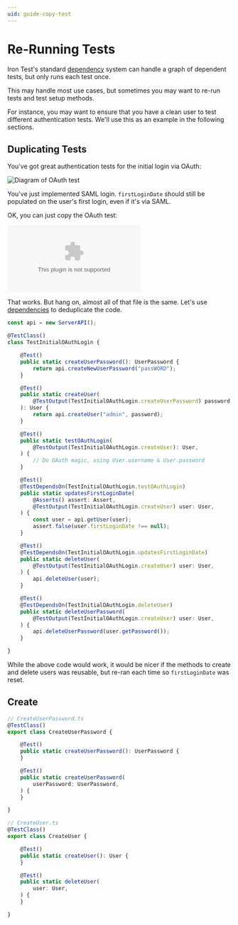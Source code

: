 ```yaml
---
uid: guide-copy-test
---
```

# Re-Running Tests

Iron Test's standard [dependency](xref:guide-dependencies) system can handle a graph of dependent tests,
but only runs each test once.

This may handle most use cases, but sometimes you may want to re-run tests and test setup methods.

For instance, you may want to ensure that you have a clean user to test different authentication tests.
We'll use this as an example in the following sections.

## Duplicating Tests

You've got great authentication tests for the initial login via OAuth:

![Diagram of OAuth test](../diagrams/out/guide/repeat-test/oauth-login.png)

You've just implemented SAML login.
`firstLoginDate` should still be populated on the user's first login, even if it's via SAML.

OK, you can just copy the OAuth test:

![Diagram of duplicated OAuth test](../diagrams/out/guide/repeat-test/oauth-saml-copy-file.dot)

That works.
But hang on, almost all of that file is the same.  Let's use [dependencies](xref:guide-dependencies) to deduplicate the code.



```typescript
const api = new ServerAPI();

@TestClass()
class TestInitialOAuthLogin {

    @Test()
    public static createUserPassword(): UserPassword {
        return api.createNewUserPassword("passWORD");
    }

    @Test()
    public static createUser(
        @TestOutput(TestInitialOAuthLogin.createUserPassword) password: UserPassword,
    ): User {
        return api.createUser("admin", password);
    }

    @Test()
    public static testOAuthLogin(
        @TestOutput(TestInitialOAuthLogin.createUser): User,
    ) {
        // Do OAuth magic, using User.username & User.password
    }

    @Test()
    @TestDependsOn(TestInitialOAuthLogin.testOAuthLogin)
    public static updatesFirstLoginDate(
        @Asserts() assert: Assert,
        @TestOutput(TestInitialOAuthLogin.createUser) user: User,
    ) {
        const user = api.getUser(user);
        assert.false(user.firstLoginDate !== null);
    }

    @Test()
    @TestDependsOn(TestInitialOAuthLogin.updatesFirstLoginDate)
    public static deleteUser(
        @TestOutput(TestInitialOAuthLogin.createUser) user: User,
    ) {
        api.deleteUser(user);
    }

    @Test()
    @TestDependsOn(TestInitialOAuthLogin.deleteUser)
    public static deleteUserPassword(
        @TestOutput(TestInitialOAuthLogin.createUser) user: User,
    ) {
        api.deleteUserPassword(user.getPassword());
    }

}
```

While the above code would work, it would be nicer if the methods to create and delete users was reusable, but re-ran each time so `firstLoginDate` was reset.

## Create 







```typescript
// CreateUserPassword.ts
@TestClass()
export class CreateUserPassword {

    @Test()
    public static createUserPassword(): UserPassword {
    }

    @Test()
    public static createUserPassword(
        userPassword: UserPassword,
    ) {
    }

}
```

```typescript
// CreateUser.ts
@TestClass()
export class CreateUser {

    @Test()
    public static createUser(): User {
    }

    @Test()
    public static deleteUser(
        user: User,
    ) {
    }

}
```

